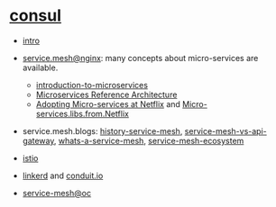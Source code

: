 # [consul](https://www.consul.io)

* [intro](https://www.consul.io/intro/index.html)

* [service.mesh@nginx](https://www.nginx.com/blog/what-is-a-service-mesh/): many concepts about micro-services are available.
    * [introduction-to-microservices](https://www.nginx.com/blog/introduction-to-microservices/)
    * [Microservices Reference Architecture](https://www.nginx.com/blog/introducing-the-nginx-microservices-reference-architecture/)
    * [Adopting Micro-services at Netflix](https://www.nginx.com/blog/microservices-at-netflix-architectural-best-practices/) and
        [Micro-services.libs.from.Netflix](http://netflix.github.io/)
        
* service.mesh.blogs: [history-service-mesh](https://thenewstack.io/history-service-mesh/), [service-mesh-vs-api-gateway](https://medium.com/microservices-in-practice/service-mesh-vs-api-gateway-a6d814b9bf56),
    [whats-a-service-mesh](https://blog.buoyant.io/2017/04/25/whats-a-service-mesh-and-why-do-i-need-one/),
    [service-mesh-ecosystem](https://blog.buoyant.io/2018/03/26/webinar-recap-navigating-the-service-mesh-ecosystem/)

* [istio](https://istio.io/docs/concepts/what-is-istio/)
* [linkerd](https://linkerd.io/) and [conduit.io](https://conduit.io/)
* [service-mesh@oc](https://docs.openshift.com/container-platform/3.11/servicemesh-install/servicemesh-install.html)


